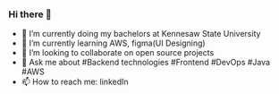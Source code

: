 ### Hi there 👋

- 🔭 I’m currently doing my bachelors at Kennesaw State University
- 🌱 I’m currently learning AWS, figma(UI Designing)
- 👯 I’m looking to collaborate on open source projects
- 💬 Ask me about #Backend technologies #Frontend #DevOps #Java #AWS
- 📫 How to reach me: linkedIn
